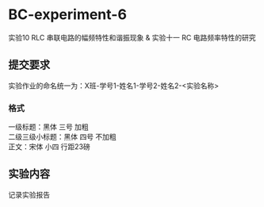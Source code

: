 # BC-experiment-6
实验10 RLC 串联电路的幅频特性和谐振现象 &amp; 实验十一 RC 电路频率特性的研究

## 提交要求
实验作业的命名统一为：X班-学号1-姓名1-学号2-姓名2-<实验名称><br>

### 格式
一级标题：黑体  三号  加粗<br>
二级三级小标题：黑体  四号  不加粗<br>
正文：宋体  小四  行距23磅

## 实验内容
记录实验报告